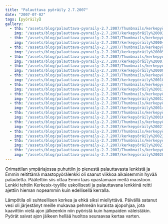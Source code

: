 ```yaml
---
title: "Palauttava pyöräily 2.7.2007"
date: "2007-07-02"
tags: [pyöräily]
gallery:
  - thb: "/assets/blog/palauttava-pyoraily-2.7.2007/Thumbnails/kerkepyöräily%20003.jpg"
    img: "/assets/blog/palauttava-pyoraily-2.7.2007/kerkepyöräily%20003.jpg"
  - thb: "/assets/blog/palauttava-pyoraily-2.7.2007/Thumbnails/kerkepyöräily%20004.jpg"
    img: "/assets/blog/palauttava-pyoraily-2.7.2007/kerkepyöräily%20004.jpg"
  - thb: "/assets/blog/palauttava-pyoraily-2.7.2007/Thumbnails/kerkepyöräily%20005.jpg"
    img: "/assets/blog/palauttava-pyoraily-2.7.2007/kerkepyöräily%20005.jpg"
  - thb: "/assets/blog/palauttava-pyoraily-2.7.2007/Thumbnails/kerkepyöräily%20007.jpg"
    img: "/assets/blog/palauttava-pyoraily-2.7.2007/kerkepyöräily%20007.jpg"
  - thb: "/assets/blog/palauttava-pyoraily-2.7.2007/Thumbnails/kerkepyöräily%20008.jpg"
    img: "/assets/blog/palauttava-pyoraily-2.7.2007/kerkepyöräily%20008.jpg"
  - thb: "/assets/blog/palauttava-pyoraily-2.7.2007/Thumbnails/kerkepyöräily%20010.jpg"
    img: "/assets/blog/palauttava-pyoraily-2.7.2007/kerkepyöräily%20010.jpg"
  - thb: "/assets/blog/palauttava-pyoraily-2.7.2007/Thumbnails/kerkepyöräily%20011.jpg"
    img: "/assets/blog/palauttava-pyoraily-2.7.2007/kerkepyöräily%20011.jpg"
  - thb: "/assets/blog/palauttava-pyoraily-2.7.2007/Thumbnails/kerkepyöräily%20012.jpg"
    img: "/assets/blog/palauttava-pyoraily-2.7.2007/kerkepyöräily%20012.jpg"
  - thb: "/assets/blog/palauttava-pyoraily-2.7.2007/Thumbnails/kerkepyöräily%20014.jpg"
    img: "/assets/blog/palauttava-pyoraily-2.7.2007/kerkepyöräily%20014.jpg"
  - thb: "/assets/blog/palauttava-pyoraily-2.7.2007/Thumbnails/kerkepyöräily%20016.jpg"
    img: "/assets/blog/palauttava-pyoraily-2.7.2007/kerkepyöräily%20016.jpg"
  - thb: "/assets/blog/palauttava-pyoraily-2.7.2007/Thumbnails/kerkepyöräily%20021.jpg"
    img: "/assets/blog/palauttava-pyoraily-2.7.2007/kerkepyöräily%20021.jpg"
  - thb: "/assets/blog/palauttava-pyoraily-2.7.2007/Thumbnails/kerkepyöräily%20023.jpg"
    img: "/assets/blog/palauttava-pyoraily-2.7.2007/kerkepyöräily%20023.jpg"
  - thb: "/assets/blog/palauttava-pyoraily-2.7.2007/Thumbnails/kerkepyöräily%20027.jpg"
    img: "/assets/blog/palauttava-pyoraily-2.7.2007/kerkepyöräily%20027.jpg"
  - thb: "/assets/blog/palauttava-pyoraily-2.7.2007/Thumbnails/kerkepyöräily%20028.jpg"
    img: "/assets/blog/palauttava-pyoraily-2.7.2007/kerkepyöräily%20028.jpg"
---
```


Orimattilan ympäriajossa puhuttiin jo pienestä palauttavasta lenkistä ja
Emmin reitittämä maastopyörälenkki oli saanut viikkoa aikaisemmin hyvää
palautetta. Päätettiin siis ottaa Emmi taas opastamaan meitä maastoon.
Lenkki tehtiin Kerkesix-tyylille uskollisesti ja palauttavana lenkkinä
reitti ajettiin hieman nopeammin kuin edellisellä kerralla.

Lämpötila oli suhteellisen korkea ja ehkä siksi miellyttävä. Päivällä
satanut vesi oli järjestänyt meille mukavaa pehmeän kuraista ajopohjaa,
jota kaavittiin vielä ajon jälkeenkin niin pyöristä kuin hampaiden
väleistäkin. Pyörät saivat ajon jälkeen hellää huoltoa seuraavaa kertaa
varten.
